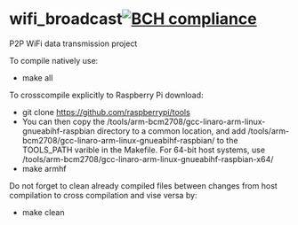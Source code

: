 # wifi_broadcast[![BCH compliance](https://bettercodehub.com/edge/badge/dmitry-kutergin/wifi_broadcast)](https://bettercodehub.com/)
P2P WiFi data transmission project

To compile natively use:
  - make all
  
To crosscompile explicitly to Raspberry Pi download:
  - git clone https://github.com/raspberrypi/tools
  - You can then copy the  /tools/arm-bcm2708/gcc-linaro-arm-linux-gnueabihf-raspbian directory to a common location, and add  /tools/arm-bcm2708/gcc-linaro-arm-linux-gnueabihf-raspbian/ to the TOOLS_PATH varible in the Makefile. For 64-bit host systems, use  /tools/arm-bcm2708/gcc-linaro-arm-linux-gnueabihf-raspbian-x64/
  - make armhf
  
Do not forget to clean already compiled files between changes from host compilation to cross compilation and vise versa by:
  - make clean
